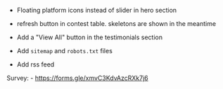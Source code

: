 - Floating platform icons instead of slider in hero section

- refresh button in contest table. skeletons are shown in the meantime
- Add a "View All" button in the testimonials section


- Add `sitemap` and `robots.txt` files
- Add rss feed

Survey:
    - https://forms.gle/xmvC3KdvAzcRXk7j6